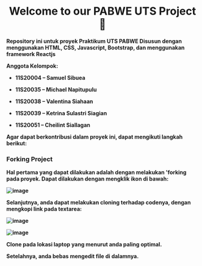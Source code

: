 <h1 align="center"><strong>Welcome to our PABWE UTS Project 👋<strong></h1>
  
  
Repository ini untuk proyek Praktikum UTS PABWE
Disusun dengan menggunakan HTML, CSS, Javascript, Bootstrap, dan menggunakan framework Reactjs
  
 <p align="left">Anggota Kelompok:</p>
  
- 11S20004 – Samuel Sibuea 

- 11S20035 – Michael Napitupulu

- 11S20038 – Valentina Siahaan

- 11S20039 – Ketrina Sulastri Siagian
  
- 11S20051 – Cheilint Siallagan

Agar dapat berkontribusi dalam proyek ini, dapat mengikuti langkah berikut:

<h3 align = "left"> Forking Project </h3>
Hal pertama yang dapat dilakukan adalah dengan melakukan 'forking pada proyek. Dapat dilakukan dengan mengklik ikon di bawah:

![image](https://user-images.githubusercontent.com/87352987/194809479-07543168-5a11-4aef-97af-f1cd07e2a574.png)

Selanjutnya, anda dapat melakukan cloning terhadap codenya, dengan mengkopi link pada textarea:
  
![image](https://user-images.githubusercontent.com/87352987/194809573-7c558454-8f0a-4bf7-8a59-8806d1b6172a.png)

![image](https://user-images.githubusercontent.com/87352987/194809685-a8c540d0-d5c7-48a0-8011-b98f8ff60f76.png)

Clone pada lokasi laptop yang menurut anda paling optimal.

Setelahnya, anda bebas mengedit file di dalamnya.

